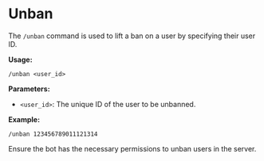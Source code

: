 # Unban



The `/unban` command is used to lift a ban on a user by specifying their user ID.

**Usage:**

```
/unban <user_id>
```

**Parameters:**

* `<user_id>`: The unique ID of the user to be unbanned.

**Example:**

```
/unban 123456789011121314
```

Ensure the bot has the necessary permissions to unban users in the server.
